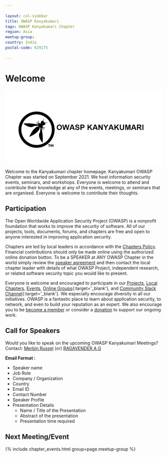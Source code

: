 ```yaml
---

layout: col-sidebar
title: OWASP Kanyakumari
tags: OWASP Kanyakumari Chapter
region: Asia
meetup-group:
country: India
postal-code: 629175

---
```


# Welcome
<img src="assets/images/owasp-kanyakumari.PNG" alt="owasp-kanyakumari.PNG"/>


Welcome to the Kanyakumari chapter homepage. Kanyakumari OWASP Chapter was started on September 2021. We host information security events, seminars, and workshops.
Everyone is welcome to attend and contribute their knowledge at any of the events, meetings, or seminars that are organised. Everyone is welcome to contribute their thoughts.

## Participation
The Open Worldwide Application Security Project (OWASP) is a nonprofit foundation that works to improve the security of software. All of our projects, tools, documents, forums, and chapters are free and open to anyone interested in improving application security. 

Chapters are led by local leaders in accordance with the [Chapters Policy](/www-policy/operational/chapters). Financial contributions should only be made online using the authorized online donation button. To be a SPEAKER at ANY OWASP Chapter in the world simply review the [speaker agreement](/www-policy/legal/speaker-agreement) and then contact the local chapter leader with details of what OWASP Project, independent research, or related software security topic you would like to present.

Everyone is welcome and encouraged to participate in our [Projects](/projects/), [Local Chapters](/chapters/), [Events](/events/), [Online Groups](https://groups.google.com/a/owasp.com/){:target='_blank'}, and [Community Slack Channel](https://owasp.slack.com/){:target='_blank'}. We especially encourage diversity in all our initiatives. OWASP is a fantastic place to learn about application security, to network, and even to build your reputation as an expert. We also encourage you to be [become a member](/membership/) or consider a [donation](/donate/) to support our ongoing work.

## Call for Speakers

Would you like to speak on the upcoming OWASP Kanyakumari Meetings? 
Contact:
  [Merbin Russel](mailto:merbin.russel@owasp.org) (or)
  [RAGAVENDER A G](mailto:ragavender.ag@owasp.org)

**Email Format :**

- Speaker name
- Job Role
- Company / Organization
- Country
- Email ID
- Contact Number
- Speaker Profile
- Presentation Details
    - Name / Title of the Presentation
    - Abstract of the presentation
    - Presentation time required

Next Meeting/Event 
---------------------
{% include chapter_events.html group=page.meetup-group %}


